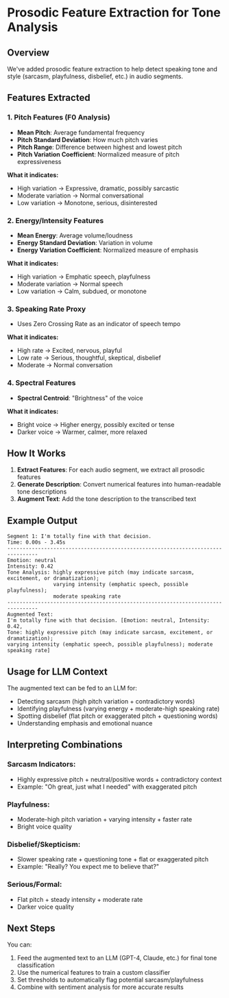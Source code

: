 # Prosodic Feature Extraction for Tone Analysis

## Overview
We've added prosodic feature extraction to help detect speaking tone and style (sarcasm, playfulness, disbelief, etc.) in audio segments.

## Features Extracted

### 1. **Pitch Features** (F0 Analysis)
- **Mean Pitch**: Average fundamental frequency
- **Pitch Standard Deviation**: How much pitch varies
- **Pitch Range**: Difference between highest and lowest pitch
- **Pitch Variation Coefficient**: Normalized measure of pitch expressiveness

**What it indicates:**
- High variation → Expressive, dramatic, possibly sarcastic
- Moderate variation → Normal conversational
- Low variation → Monotone, serious, disinterested

### 2. **Energy/Intensity Features**
- **Mean Energy**: Average volume/loudness
- **Energy Standard Deviation**: Variation in volume
- **Energy Variation Coefficient**: Normalized measure of emphasis

**What it indicates:**
- High variation → Emphatic speech, playfulness
- Moderate variation → Normal speech
- Low variation → Calm, subdued, or monotone

### 3. **Speaking Rate Proxy**
- Uses Zero Crossing Rate as an indicator of speech tempo

**What it indicates:**
- High rate → Excited, nervous, playful
- Low rate → Serious, thoughtful, skeptical, disbelief
- Moderate → Normal conversation

### 4. **Spectral Features**
- **Spectral Centroid**: "Brightness" of the voice

**What it indicates:**
- Bright voice → Higher energy, possibly excited or tense
- Darker voice → Warmer, calmer, more relaxed

## How It Works

1. **Extract Features**: For each audio segment, we extract all prosodic features
2. **Generate Description**: Convert numerical features into human-readable tone descriptions
3. **Augment Text**: Add the tone description to the transcribed text

## Example Output

```
Segment 1: I'm totally fine with that decision.
Time: 0.00s - 3.45s
--------------------------------------------------------------------------------
Emotion: neutral
Intensity: 0.42
Tone Analysis: highly expressive pitch (may indicate sarcasm, excitement, or dramatization); 
               varying intensity (emphatic speech, possible playfulness); 
               moderate speaking rate
--------------------------------------------------------------------------------
Augmented Text:
I'm totally fine with that decision. [Emotion: neutral, Intensity: 0.42, 
Tone: highly expressive pitch (may indicate sarcasm, excitement, or dramatization); 
varying intensity (emphatic speech, possible playfulness); moderate speaking rate]
```

## Usage for LLM Context

The augmented text can be fed to an LLM for:
- Detecting sarcasm (high pitch variation + contradictory words)
- Identifying playfulness (varying energy + moderate-high speaking rate)
- Spotting disbelief (flat pitch or exaggerated pitch + questioning words)
- Understanding emphasis and emotional nuance

## Interpreting Combinations

### Sarcasm Indicators:
- Highly expressive pitch + neutral/positive words + contradictory context
- Example: "Oh great, just what I needed" with exaggerated pitch

### Playfulness:
- Moderate-high pitch variation + varying intensity + faster rate
- Bright voice quality

### Disbelief/Skepticism:
- Slower speaking rate + questioning tone + flat or exaggerated pitch
- Example: "Really? You expect me to believe that?"

### Serious/Formal:
- Flat pitch + steady intensity + moderate rate
- Darker voice quality

## Next Steps

You can:
1. Feed the augmented text to an LLM (GPT-4, Claude, etc.) for final tone classification
2. Use the numerical features to train a custom classifier
3. Set thresholds to automatically flag potential sarcasm/playfulness
4. Combine with sentiment analysis for more accurate results
